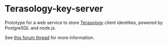 # Terasology-key-server

Prototype for a web service to store [Terasology](https://github.com/MovingBlocks/Terasology) client identities, powered by PostgreSQL and node.js.

See [this forum thread](http://forum.terasology.org/threads/client-identity-cloud-storage-service.1846/) for more information.
